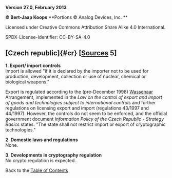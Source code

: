 **Version 27.0, February 2013**

**© Bert-Jaap Koops**
**Portions © Analog Devices, Inc. **  

Licensed under Creative Commons Attribution Share Alike 4.0 International.

SPDX-License-Identifier: CC-BY-SA-4.0

## [Czech republic]{#cr} \[[Sources](cls-srce.htm) 5\]

**1. Export/ import controls**\
Import is allowed \"if it is declared by the importer not to be used for
production, development, collection or use of nuclear, chemical or
biological weapons.\"

Export is regulated according to the (pre-December 1998)
[Wassenaar](#Wassenaar) Arrangement, implemented in the *Law on the
control of export and import of goods and technologies subject to
international controls* and further regulations on licensing export and
import (regulations 43/1997 and 44/1997). However, the controls do not
seem to be enforced, and the official government document *Information
Policy of the Czech Republic - Strategy Basics* states: \"The state
shall not restrict import or export of cryptographic technologies.\"

**2. Domestic laws and regulations**\
None.

**3. Developments in cryptography regulation**\
No crypto regulation is expected.

Back to the [Table of Contents](index.html#toc)
